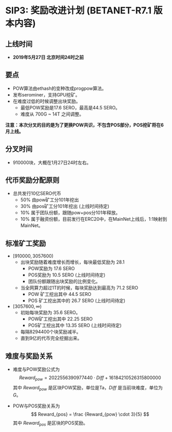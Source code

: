 # SIP3: 奖励改进计划 (BETANET-R7.1 版本内容)



## 上线时间

- **2019年5月27日 北京时间24时之前**



## 要点

- POW算法由ethash的变种改成progpow算法。
- 发布serominer，支持GPU挖矿。
- 在难度过低的时候调整出块奖励。
  - 最低POW奖励是17.6 SERO，最高是44.5 SERO。
  - 难度从 700G ~ 14T 之间调整。



**注意：本次分叉的目的是为了更换POW共识，不包含POS部分，POS挖矿将在6月上线。**



## 分叉时间

- 910000块，大概在1月27日24时左右。



## 代币奖励分配原则

- 总共发行10亿SERO代币
  - 50% 由pow矿工分101年挖出
  - 30% 由pos矿工分101年挖出 (上线时间待定)
  - 10% 属于团队份额，跟随pow+pos分101年释放。
  - 10% 属于融资份额，目前发行在ERC20中，在MainNet上线后，1:1映射到MainNet。



## 标准矿工奖励

- $[910000, 3057600)$ 
  - 出块奖励随着难度增长而增长，每块最低奖励为 28.1
    - POW奖励为 17.6 SERO
    - POS奖励为 10.5 SERO  (上线时间待定)
    - 团队份额跟随出块奖励的比例变化。
  - 当全网算力超过1T的时候，每块奖励达到最高为 71.2 SERO
    - POW 矿工挖出其中 44.5 SERO
    - POS 矿工挖出其中的 26.7 SERO  (上线时间待定)
- $[3057600,\infty)$
  - 初始每块奖励为 35.6 SERO。
    - POW矿工挖出其中 22.25 SERO
    - POS矿工挖出其中 13.35 SERO  (上线时间待定)
  - 每隔8294400个块奖励减半。
  - 直到9亿的代币完全挖掘出来。



## 难度与奖励关系

- 难度与POW奖励公式为
    $$
    Reward_{pow}=2022556390977440 \cdot Diff + 16184210526315800000
    $$
    其中 $Reward_{pow}$ 是区块POW奖励，单位是Ta，$Diff$ 是当前块难度，单位为$G$。

    
    
- POW与POS奖励关系为
    $$
    Reward_{pos} = \frac {Reward_{pow} \cdot 3}{5}
    $$
    其中 $Reward_{pos}$ 是区块的POS奖励。